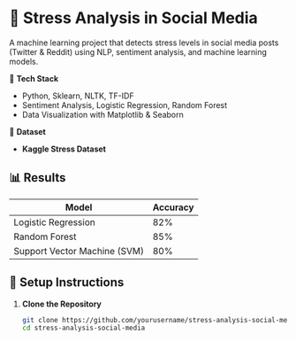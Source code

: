# 🚀 Stress Analysis in Social Media

 A machine learning project that detects stress levels in social media posts (Twitter &amp; Reddit) using NLP, sentiment analysis, and machine learning models.  

📌 **Tech Stack**  
- Python, Sklearn, NLTK, TF-IDF  
- Sentiment Analysis, Logistic Regression, Random Forest  
- Data Visualization with Matplotlib & Seaborn  

📌 **Dataset**  
- **Kaggle Stress Dataset**  

## 📊 Results  
| Model | Accuracy |
|-------|---------|
| Logistic Regression | 82% |
| Random Forest | 85% |
| Support Vector Machine (SVM) | 80% |

## 🚀 Setup Instructions  
1. **Clone the Repository**
   ```bash
   git clone https://github.com/yourusername/stress-analysis-social-media.git
   cd stress-analysis-social-media
